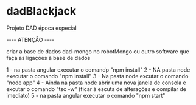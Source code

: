 # dadBlackjack
Projeto DAD época especial


---- ATENÇÂO ----

criar a base de dados dad-mongo no robotMongo ou outro software que faça as ligações à base de dados


1 - na pasta angular executar o comandp "npm install"
2 - NA pasta node executar o comando "npm install"
3 - Na pasta node excutar o comando "node app"
4 - Ainda na pasta node abrir uma nova janela de consola e excutar o comando "tsc -w" (ficar à escuta de alterações e compilar de imediato)
5 - na pasta angular executar o comando "npm start"
